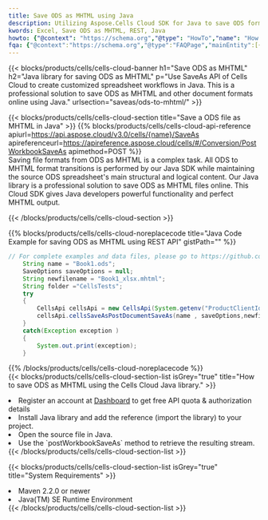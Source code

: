 ```yaml
---
title: Save ODS as MHTML using Java 
description: Utilizing Aspose.Cells Cloud SDK for Java to save ODS format file as MHTML format file. 
kwords: Excel, Save ODS as MHTML, REST, Java
howto: {"@context": "https://schema.org","@type": "HowTo","name": "How to save ODS as MHTML using the Cells Cloud Java library.","description": "How to save ODS as MHTML using the Cells Cloud Java library.","image": {"@type": "ImageObject"},"url": "/java/saveas/ods-to-mhtml/","step": [{ "@type": "HowToStep","name": "How to save ODS as MHTML using the Cells Cloud Java library. step 1", "image": {"@type": "ImageObject",},"url": "/java/saveas/ods-to-mhtml/","text": "Register an account at <a href='https://dashboard.aspose.cloud/'>Dashboard</a> to get free API quota & authorization details",},{ "@type": "HowToStep","name": "How to save ODS as MHTML using the Cells Cloud Java library. step 1", "image": {"@type": "ImageObject",},"url": "/java/saveas/ods-to-mhtml/","text": "Install Java library and add the reference (import the library) to your project.",},{ "@type": "HowToStep","name": "How to save ODS as MHTML using the Cells Cloud Java library. step 1", "image": {"@type": "ImageObject",},"url": "/java/saveas/ods-to-mhtml/","text": "Open the source file in Java.",},{ "@type": "HowToStep","name": "How to save ODS as MHTML using the Cells Cloud Java library. step 1", "image": {"@type": "ImageObject",},"url": "/java/saveas/ods-to-mhtml/","text": "Use the `postWorkbookSaveAs` method to retrieve the resulting stream.",}, ],"supply": {"@type": "HowToSupply","name": "document"},"tool": [{"@type": "HowToTool","name": "IntelliJ IDEA, Visual Studio Code, Eclipse"},{"@type": "HowToTool","name": "Aspose Cells"}],"totalTime": "PT6M"}
fqa: {"@context":"https://schema.org","@type":"FAQPage","mainEntity":[{"@type":"Question","name":"Why save file as other formats file in C# using REST API?","acceptedAnswer":{"@type":"Answer","text":"Documents are encoded in many ways, and some files may be incompatible with the software you use. To open and read such files, just save them as appropriate file formats.<br/><ol><li>Install .NET SDK and add the reference (import the library) to your project.</li><li>Open the source file in C# using REST API.</li><li>Call the PostWorkbookSaveAsRequest() method, passing an output filename with required extension.</li><li>Get the result of save as a separate file.</li></ol>"}},{"@type":"Question","name":"What file formats can I save as with your C# library?","acceptedAnswer":{"@type":"Answer","text":"We support a variety of file formats for conversion using .NET library, including XLSX, Excel, xls , PDF, CSV, HTML, Markdown, XML, PNG, JPG, TIFF, Json, TXT and many more."}},{"@type":"Question","name":"What is the maximum allowed file size for conversion using this .NET library?","acceptedAnswer":{"@type":"Answer","text":"There are no file size limits for format conversions using .NET library."}}]}
---
```



{{< blocks/products/cells/cells-cloud-banner h1="Save ODS as MHTML" h2="Java library for saving ODS as MHTML" p="Use SaveAs API of Cells Cloud to create customized spreadsheet workflows in Java. This is a professional solution to save ODS as MHTML and other document formats online using Java." urlsection="saveas/ods-to-mhtml/" >}}

{{< blocks/products/cells/cells-cloud-section  title="Save a ODS file as MHTML in Java" >}}
{{% blocks/products/cells/cells-cloud-api-reference  apiurl=https://api.aspose.cloud/v3.0/cells/{name}/SaveAs  apireferenceurl=https://apireference.aspose.cloud/cells/#/Conversion/PostWorkbookSaveAs  apimethod=POST %}}
<br/>
Saving file formats from ODS as MHTML is a complex task. All ODS to MHTML format transitions is performed by our Java SDK while maintaining the source ODS spreadsheet's main structural and logical content. Our Java library is a professional solution to save ODS as MHTML files online. This Cloud SDK gives Java developers powerful functionality and perfect MHTML output.

{{< /blocks/products/cells/cells-cloud-section >}}

{{% blocks/products/cells/cells-cloud-noreplacecode title="Java Code Example for saving ODS as MHTML using REST API" gistPath="" %}}
  
```java
// For complete examples and data files, please go to https://github.com/aspose-cells-cloud/aspose-cells-cloud-java/
    String name = "Book1.ods";
    SaveOptions saveOptions = null;
    String newfilename = "Book1_xlsx.mhtml";
    String folder ="CellsTests";
    try 
    {
        CellsApi cellsApi = new CellsApi(System.getenv("ProductClientId"), System.getenv("ProductClientSecret"));
        cellsApi.cellsSaveAsPostDocumentSaveAs(name , saveOptions,newfilename,false,false,folder,null,null,null,true);                       
    }
    catch(Exception exception )
    {
        System.out.print(exception);
    }
```
  
{{% /blocks/products/cells/cells-cloud-noreplacecode  %}}
<br/>
{{< blocks/products/cells/cells-cloud-section-list isGrey="true"  title="How to save ODS as MHTML using the Cells Cloud Java library." >}}
<li>Register an account at <a href="https://dashboard.aspose.cloud/">Dashboard</a> to get free API quota & authorization details</li>
<li>Install Java library and add the reference (import the library) to your project.</li>
<li>Open the source file in Java.</li>
<li>Use the `postWorkbookSaveAs` method to retrieve the resulting stream.</li>
{{< /blocks/products/cells/cells-cloud-section-list >}}

{{< blocks/products/cells/cells-cloud-section-list isGrey="true"  title="System Requirements" >}}
<li>Maven 2.2.0 or newer</li>
<li>Java(TM) SE Runtime Environment</li>
{{< /blocks/products/cells/cells-cloud-section-list >}}
